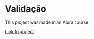 # Validação

This project was made in an Alura course. 


<a href="https://fernandakagami.github.io/javaScript-projects/validacao-doguito/" target="_blank">Link to project</a>